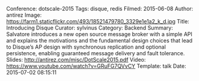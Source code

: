 Conference: dotscale-2015
Tags: disque, redis
Filmed: 2015-06-08
Author: antirez
Image: https://farm1.staticflickr.com/493/18521479780_3329e1e1a2_k_d.jpg
Title: Introducing Disque
Curator: sylvinus
Category: Backend
Summary: Salvatore introduces a new open source message broker with a simple API and explains the motivations and the fundamental design choices that lead to Disque’s AP design with synchronous replication and optional persistence, enabling guaranteed message delivery and fault tolerance.
Slides: http://antirez.com/misc/DotScale2015.pdf
Video: https://www.youtube.com/watch?v=GRuFG7QVvCY
Template: talk
Date: 2015-07-02 08:15:11
